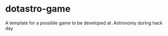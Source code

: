 dotastro-game
=============

A template for a possible game to be developed at .Astronomy during hack day
